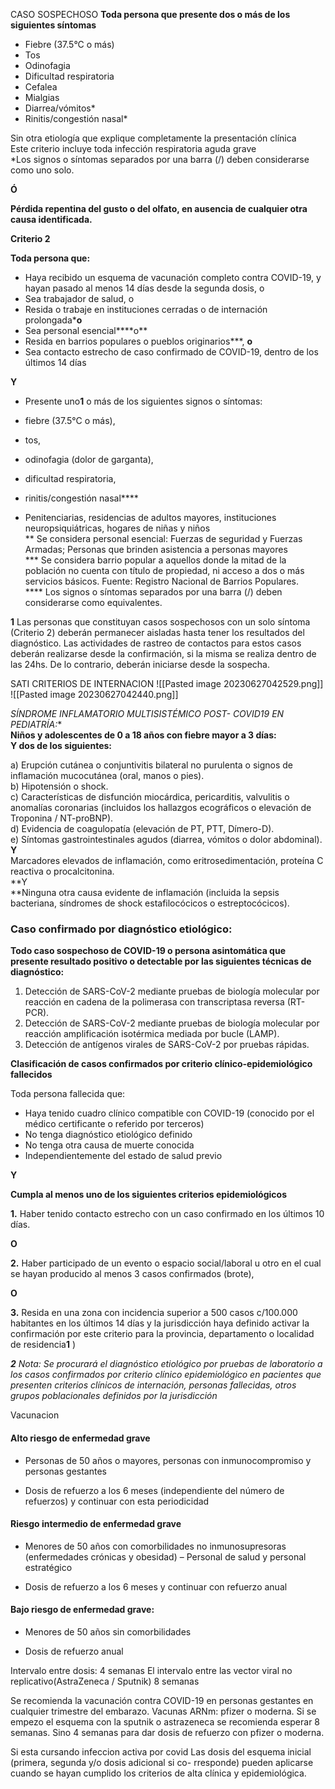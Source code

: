 CASO SOSPECHOSO
**Toda persona que presente dos o más de los siguientes síntomas**


-   Fiebre (37.5°C o más)
-   Tos
-   Odinofagia
-   Dificultad respiratoria
-   Cefalea
-   Mialgias
-   Diarrea/vómitos*
-   Rinitis/congestión nasal*

Sin otra etiología que explique completamente la presentación clínica  
Este criterio incluye toda infección respiratoria aguda grave  
*Los signos o síntomas separados por una barra (/) deben considerarse como uno solo.

**Ó**

**Pérdida repentina del gusto o del olfato, en ausencia de cualquier otra causa identificada.**


**Criterio 2**

**Toda persona que:**

-   Haya recibido un esquema de vacunación completo contra COVID-19, y hayan pasado al menos 14 días desde la segunda dosis, o
-   Sea trabajador de salud, o
-   Resida o trabaje en instituciones cerradas o de internación prolongada***o**
-   Sea personal esencial****o**
-   Resida en barrios populares o pueblos originarios***, **o**
-   Sea contacto estrecho de caso confirmado de COVID-19, dentro de los últimos 14 días

**Y**

-   Presente uno**1** o más de los siguientes signos o síntomas:

-   fiebre (37.5°C o más),
-   tos,
-   odinofagia (dolor de garganta),
-   dificultad respiratoria,
-   rinitis/congestión nasal****

* Penitenciarias, residencias de adultos mayores, instituciones neuropsiquiátricas, hogares de niñas y niños  
** Se considera personal esencial: Fuerzas de seguridad y Fuerzas Armadas; Personas que brinden asistencia a personas mayores  
*** Se considera barrio popular a aquellos donde la mitad de la población no cuenta con título de propiedad, ni acceso a dos o más servicios básicos. Fuente: Registro Nacional de Barrios Populares.  
**** Los signos o síntomas separados por una barra (/) deben considerarse como equivalentes.  

**1** Las personas que constituyan casos sospechosos con un solo síntoma (Criterio 2) deberán permanecer aisladas hasta tener los resultados del diagnóstico. Las actividades de rastreo de contactos para estos casos deberán realizarse desde la confirmación, si la misma se realiza dentro de las 24hs. De lo contrario, deberán iniciarse desde la sospecha.

SATI
CRITERIOS DE INTERNACION
![[Pasted image 20230627042529.png]]
![[Pasted image 20230627042440.png]]

**SÍNDROME INFLAMATORIO MULTISISTÉMICO* POST- COVID19 EN PEDIATRÍA:**  
**Niños y adolescentes de 0 a 18 años con fiebre mayor a 3 días:  
Y dos de los siguientes:**

a) Erupción cutánea o conjuntivitis bilateral no purulenta o signos de inflamación mucocutánea (oral, manos o pies).  
b) Hipotensión o shock.  
c) Características de disfunción miocárdica, pericarditis, valvulitis o anomalías coronarias (incluidos los hallazgos ecográficos o elevación de Troponina / NT-proBNP).  
d) Evidencia de coagulopatía (elevación de PT, PTT, Dímero-D).  
e) Síntomas gastrointestinales agudos (diarrea, vómitos o dolor abdominal).  
**Y**  
Marcadores elevados de inflamación, como eritrosedimentación, proteína C reactiva o procalcitonina.  
**Y  
**Ninguna otra causa evidente de inflamación (incluida la sepsis bacteriana, síndromes de shock estafilocócicos o estreptocócicos).



### Caso confirmado por diagnóstico etiológico:

**Todo caso sospechoso de COVID-19 o persona asintomática que presente resultado positivo o detectable por las siguientes técnicas de diagnóstico:**

1.  Detección de SARS-CoV-2 mediante pruebas de biología molecular por reacción en cadena de la polimerasa con transcriptasa reversa (RT-PCR).
2.  Detección de SARS-CoV-2 mediante pruebas de biología molecular por reacción amplificación isotérmica mediada por bucle (LAMP).
3.  Detección de antígenos virales de SARS-CoV-2 por pruebas rápidas.

**Clasificación de casos confirmados por criterio clínico-epidemiológico fallecidos**

Toda persona fallecida que:

-   Haya tenido cuadro clínico compatible con COVID-19 (conocido por el médico certificante o referido por terceros)
-   No tenga diagnóstico etiológico definido
-   No tenga otra causa de muerte conocida
-   Independientemente del estado de salud previo

**Y**

**Cumpla al menos uno de los siguientes criterios epidemiológicos**

**1.** Haber tenido contacto estrecho con un caso confirmado en los últimos 10 días.

**O**

**2.** Haber participado de un evento o espacio social/laboral u otro en el cual se hayan producido al menos 3 casos confirmados (brote),

**O**

**3.** Resida en una zona con incidencia superior a 500 casos c/100.000 habitantes en los últimos 14 días y la jurisdicción haya definido activar la confirmación por este criterio para la provincia, departamento o localidad de residencia**1** )

**_2_** _Nota: Se procurará el diagnóstico etiológico por pruebas de laboratorio a los casos confirmados por criterio clínico epidemiológico en pacientes que presenten criterios clínicos de internación, personas fallecidas, otros grupos poblacionales definidos por la jurisdicción_



Vacunacion
#### Alto riesgo de enfermedad grave

- Personas de 50 años o mayores, personas con inmunocompromiso y personas gestantes
    
- Dosis de refuerzo a los 6 meses (independiente del número de refuerzos) y continuar con esta periodicidad
    

#### Riesgo intermedio de enfermedad grave

- Menores de 50 años con comorbilidades no inmunosupresoras (enfermedades crónicas y obesidad) – Personal de salud y personal estratégico
    
- Dosis de refuerzo a los 6 meses y continuar con refuerzo anual
    

#### Bajo riesgo de enfermedad grave: 

- Menores de 50 años sin comorbilidades
    
- Dosis de refuerzo anual

Intervalo entre dosis: 4 semanas
El intervalo entre las vector viral no replicativo(AstraZeneca / Sputnik) 8 semanas

Se recomienda la vacunación contra COVID-19 en personas gestantes en cualquier trimestre del embarazo.
Vacunas ARNm: pfizer o moderna. Si se empezo el esquema con la sputnik o astrazeneca se recomienda esperar 8 semanas. Sino 4 semanas para dar dosis de refuerzo con pfizer o moderna.

Si esta cursando infeccion activa por covid
Las dosis del esquema inicial (primera, segunda y/o dosis adicional si co-
rresponde) pueden aplicarse cuando se hayan cumplido los criterios de alta
clínica y epidemiológica.


